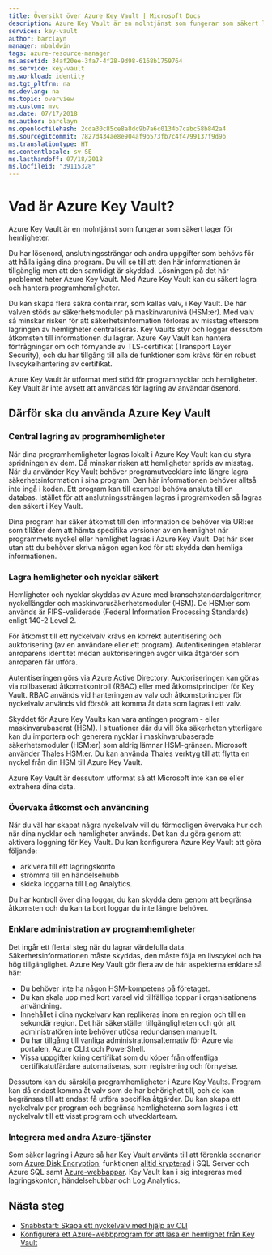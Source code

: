 ```yaml
---
title: Översikt över Azure Key Vault | Microsoft Docs
description: Azure Key Vault är en molntjänst som fungerar som säkert lager för hemligheter.
services: key-vault
author: barclayn
manager: mbaldwin
tags: azure-resource-manager
ms.assetid: 34af20ee-3fa7-4f28-9d98-6168b1759764
ms.service: key-vault
ms.workload: identity
ms.tgt_pltfrm: na
ms.devlang: na
ms.topic: overview
ms.custom: mvc
ms.date: 07/17/2018
ms.author: barclayn
ms.openlocfilehash: 2cda30c85ce8a8dc9b7a6c0134b7cabc58b842a4
ms.sourcegitcommit: 7827d434ae8e904af9b573fb7c4f4799137f9d9b
ms.translationtype: HT
ms.contentlocale: sv-SE
ms.lasthandoff: 07/18/2018
ms.locfileid: "39115328"
---
```

# <a name="what-is-azure-key-vault"></a>Vad är Azure Key Vault?

Azure Key Vault är en molntjänst som fungerar som säkert lager för hemligheter.

Du har lösenord, anslutningssträngar och andra uppgifter som behövs för att hålla igång dina program. Du vill se till att den här informationen är tillgänglig men att den samtidigt är skyddad. Lösningen på det här problemet heter Azure Key Vault. Med Azure Key Vault kan du säkert lagra och hantera programhemligheter.

Du kan skapa flera säkra containrar, som kallas valv, i Key Vault. De här valven stöds av säkerhetsmoduler på maskinvarunivå (HSM:er). Med valv så minskar risken för att säkerhetsinformation förloras av misstag eftersom lagringen av hemligheter centraliseras. Key Vaults styr och loggar dessutom åtkomsten till informationen du lagrar. Azure Key Vault kan hantera förfrågningar om och förnyande av TLS-certifikat (Transport Layer Security), och du har tillgång till alla de funktioner som krävs för en robust livscykelhantering av certifikat.

 Azure Key Vault är utformat med stöd för programnycklar och hemligheter. Key Vault är inte avsett att användas för lagring av användarlösenord.

## <a name="why-use-azure-key-vault"></a>Därför ska du använda Azure Key Vault

### <a name="centralize-application-secrets"></a>Central lagring av programhemligheter

När dina programhemligheter lagras lokalt i Azure Key Vault kan du styra spridningen av dem. Då minskar risken att hemligheter sprids av misstag. När du använder Key Vault behöver programutvecklare inte längre lagra säkerhetsinformation i sina program. Den här informationen behöver alltså inte ingå i koden. Ett program kan till exempel behöva ansluta till en databas. Istället för att anslutningssträngen lagras i programkoden så lagras den säkert i Key Vault.

Dina program har säker åtkomst till den information de behöver via URI:er som tillåter dem att hämta specifika versioner av en hemlighet när programmets nyckel eller hemlighet lagras i Azure Key Vault. Det här sker utan att du behöver skriva någon egen kod för att skydda den hemliga informationen.

### <a name="securely-store-secrets-and-keys"></a>Lagra hemligheter och nycklar säkert

Hemligheter och nycklar skyddas av Azure med branschstandardalgoritmer, nyckellängder och maskinvarusäkerhetsmoduler (HSM). De HSM:er som används är FIPS-validerade (Federal Information Processing Standards) enligt 140-2 Level 2.

För åtkomst till ett nyckelvalv krävs en korrekt autentisering och auktorisering (av en användare eller ett program). Autentiseringen etablerar anroparens identitet medan auktoriseringen avgör vilka åtgärder som anroparen får utföra.

Autentiseringen görs via Azure Active Directory. Auktoriseringen kan göras via rollbaserad åtkomstkontroll (RBAC) eller med åtkomstprinciper för Key Vault. RBAC används vid hanteringen av valv och åtkomstprinciper för nyckelvalv används vid försök att komma åt data som lagras i ett valv.

Skyddet för Azure Key Vaults kan vara antingen program - eller maskinvarubaserat (HSM). I situationer där du vill öka säkerheten ytterligare kan du importera och generera nycklar i maskinvarubaserade säkerhetsmoduler (HSM:er) som aldrig lämnar HSM-gränsen. Microsoft använder Thales HSM:er. Du kan använda Thales verktyg till att flytta en nyckel från din HSM till Azure Key Vault.

Azure Key Vault är dessutom utformat så att Microsoft inte kan se eller extrahera dina data.

### <a name="monitor-access-and-use"></a>Övervaka åtkomst och användning

När du väl har skapat några nyckelvalv vill du förmodligen övervaka hur och när dina nycklar och hemligheter används. Det kan du göra genom att aktivera loggning för Key Vault. Du kan konfigurera Azure Key Vault att göra följande:

- arkivera till ett lagringskonto
- strömma till en händelsehubb
- skicka loggarna till Log Analytics.

Du har kontroll över dina loggar, du kan skydda dem genom att begränsa åtkomsten och du kan ta bort loggar du inte längre behöver.

### <a name="simplified-administration-of-application-secrets"></a>Enklare administration av programhemligheter

Det ingår ett flertal steg när du lagrar värdefulla data. Säkerhetsinformationen måste skyddas, den måste följa en livscykel och ha hög tillgänglighet. Azure Key Vault gör flera av de här aspekterna enklare så här:

- Du behöver inte ha någon HSM-kompetens på företaget.
- Du kan skala upp med kort varsel vid tillfälliga toppar i organisationens användning.
- Innehållet i dina nyckelvarv kan replikeras inom en region och till en sekundär region. Det här säkerställer tillgängligheten och gör att administratören inte behöver utlösa redundansen manuellt.
- Du har tillgång till vanliga administrationsalternativ för Azure via portalen, Azure CLI:t och PowerShell.
- Vissa uppgifter kring certifikat som du köper från offentliga certifikatutfärdare automatiseras, som registrering och förnyelse.

Dessutom kan du särskilja programhemligheter i Azure Key Vaults. Program kan då endast komma åt valv som de har behörighet till, och de kan begränsas till att endast få utföra specifika åtgärder. Du kan skapa ett nyckelvalv per program och begränsa hemligheterna som lagras i ett nyckelvalv till ett visst program och utvecklarteam.

### <a name="integrate-with-other-azure-services"></a>Integrera med andra Azure-tjänster

Som säker lagring i Azure så har Key Vault använts till att förenkla scenarier som [Azure Disk Encryption](../security/azure-security-disk-encryption.md), funktionen [alltid krypterad]( https://docs.microsoft.com/sql/relational-databases/security/encryption/always-encrypted-database-engine) i SQL Server och Azure SQL samt [Azure-webbappar]( https://docs.microsoft.com/azure/app-service/web-sites-purchase-ssl-web-site). Key Vault kan i sig integreras med lagringskonton, händelsehubbar och Log Analytics.

## <a name="next-steps"></a>Nästa steg

- [Snabbstart: Skapa ett nyckelvalv med hjälp av CLI](quick-create-cli.md)
- [Konfigurera ett Azure-webbprogram för att läsa en hemlighet från Key Vault](tutorial-web-application-keyvault.md)